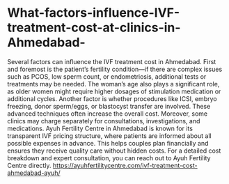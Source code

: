 # What-factors-influence-IVF-treatment-cost-at-clinics-in-Ahmedabad-
Several factors can influence the IVF treatment cost in Ahmedabad. First and foremost is the patient’s fertility condition—if there are complex issues such as PCOS, low sperm count, or endometriosis, additional tests or treatments may be needed. The woman’s age also plays a significant role, as older women might require higher dosages of stimulation medication or additional cycles. Another factor is whether procedures like ICSI, embryo freezing, donor sperm/eggs, or blastocyst transfer are involved. These advanced techniques often increase the overall cost. Moreover, some clinics may charge separately for consultations, investigations, and medications. Ayuh Fertility Centre in Ahmedabad is known for its transparent IVF pricing structure, where patients are informed about all possible expenses in advance. This helps couples plan financially and ensures they receive quality care without hidden costs. For a detailed cost breakdown and expert consultation, you can reach out to Ayuh Fertility Centre directly.
https://ayuhfertilitycentre.com/ivf-treatment-cost-ahmedabad-ayuh/
